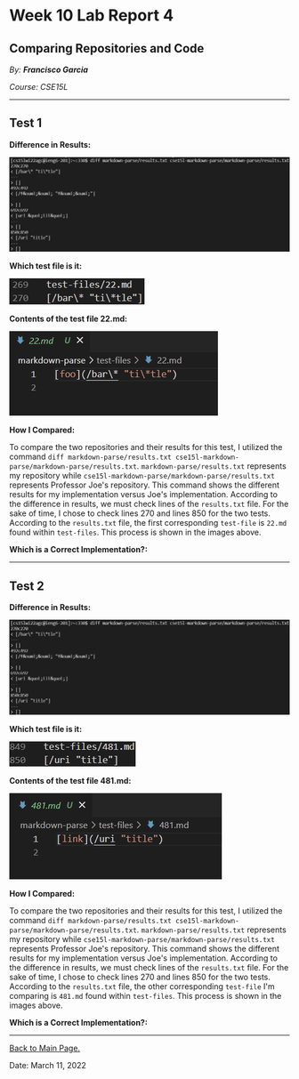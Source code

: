 # Week 10 Lab Report 4

## Comparing Repositories and Code

*By: **Francisco Garcia***

*Course: CSE15L*

---
## Test 1

**Difference in Results:**

![Image](week9pt6.png)

**Which test file is it:**

![Image](labreport5test1.png)

**Contents of the test file 22.md:**

![Image](contentsTest22.png)


**How I Compared:**

To compare the two repositories and their results for this test, I utilized the command `diff markdown-parse/results.txt cse15l-markdown-parse/markdown-parse/results.txt`. `markdown-parse/results.txt` represents my repository while `cse15l-markdown-parse/markdown-parse/results.txt` represents Professor Joe's repository. This command shows the different results for my implementation versus Joe's implementation. According to the difference in results, we must check lines of the `results.txt` file. For the sake of time, I chose to check lines 270 and lines 850 for the two tests. According to the `results.txt` file, the first corresponding `test-file` is `22.md` found within `test-files`. This process is shown in the images above.

**Which is a Correct Implementation?:**

---

## Test 2

**Difference in Results:**

![Image](week9pt6.png)

**Which test file is it:**

![Image](labreport5test2.png)

**Contents of the test file 481.md:**

![Image](contentsTest481.png)


**How I Compared:**

To compare the two repositories and their results for this test, I utilized the command `diff markdown-parse/results.txt cse15l-markdown-parse/markdown-parse/results.txt`. `markdown-parse/results.txt` represents my repository while `cse15l-markdown-parse/markdown-parse/results.txt` represents Professor Joe's repository. This command shows the different results for my implementation versus Joe's implementation. According to the difference in results, we must check lines of the `results.txt` file. For the sake of time, I chose to check lines 270 and lines 850 for the two tests. According to the `results.txt` file, the other corresponding `test-file` I'm comparing is `481.md` found within `test-files`. This process is shown in the images above.

**Which is a Correct Implementation?:**

---


[Back to Main Page.](https://francgarcia.github.io/cse15l-lab-reports/index.html)

Date: March 11, 2022
